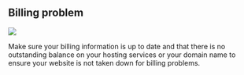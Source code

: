
## Billing problem

![](recap.png)

Make sure your billing information is up to date and that there is no outstanding balance on your hosting services or your domain name to ensure your website is not taken down for billing problems.
